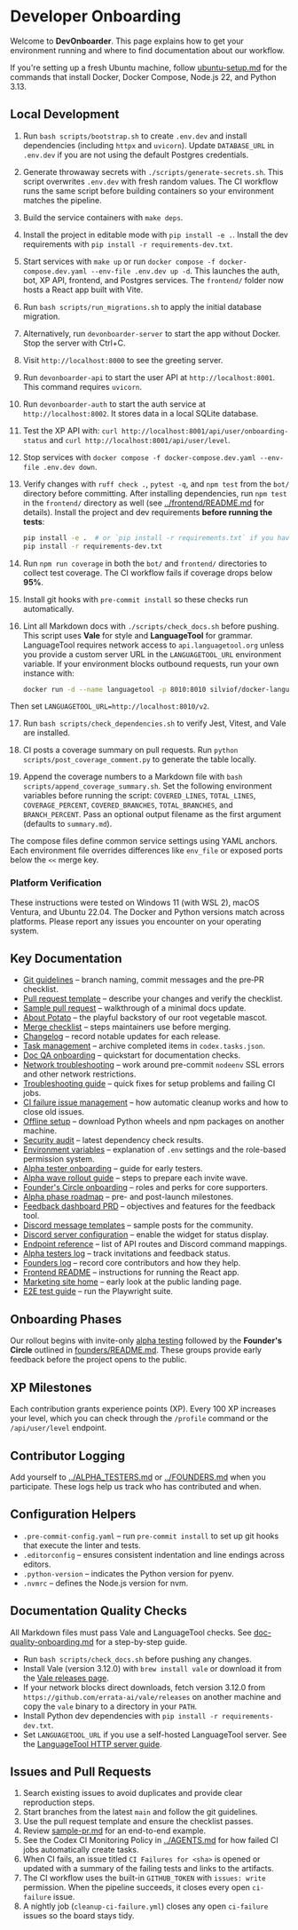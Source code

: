 # Developer Onboarding

Welcome to **DevOnboarder**. This page explains how to get your environment running and where to find documentation about our workflow.

If you're setting up a fresh Ubuntu machine, follow [ubuntu-setup.md](ubuntu-setup.md) for the commands that install Docker, Docker Compose, Node.js 22, and Python 3.13.

## Local Development

1. Run `bash scripts/bootstrap.sh` to create `.env.dev` and install dependencies
   (including `httpx` and `uvicorn`).
   Update `DATABASE_URL` in `.env.dev` if you are not using the default
   Postgres credentials.
2. Generate throwaway secrets with `./scripts/generate-secrets.sh`.
   This script overwrites `.env.dev` with fresh random values. The CI
   workflow runs the same script before building containers so your
   environment matches the pipeline.
3. Build the service containers with `make deps`.
4. Install the project in editable mode with `pip install -e .`.
   Install the dev requirements with `pip install -r requirements-dev.txt`.
5. Start services with `make up` or run
   `docker compose -f docker-compose.dev.yaml --env-file .env.dev up -d`.
   This launches the auth, bot, XP API, frontend, and Postgres services.
   The `frontend/` folder now hosts a React app built with Vite.
6. Run `bash scripts/run_migrations.sh` to apply the initial database migration.
7. Alternatively, run `devonboarder-server` to start the app without Docker. Stop the server with Ctrl+C.
8. Visit `http://localhost:8000` to see the greeting server.
9. Run `devonboarder-api` to start the user API at `http://localhost:8001`.
   This command requires `uvicorn`.
10. Run `devonboarder-auth` to start the auth service at `http://localhost:8002`.
    It stores data in a local SQLite database.
11. Test the XP API with:
    `curl http://localhost:8001/api/user/onboarding-status`
    and `curl http://localhost:8001/api/user/level`.
12. Stop services with `docker compose -f docker-compose.dev.yaml --env-file .env.dev down`.
13. Verify changes with `ruff check .`, `pytest -q`, and `npm test` from the `bot/` directory before committing.
    After installing dependencies, run `npm test` in the `frontend/` directory as well
    (see [../frontend/README.md](../frontend/README.md) for details).
    Install the project and dev requirements **before running the tests**:

    ```bash
    pip install -e .  # or `pip install -r requirements.txt` if you have one
    pip install -r requirements-dev.txt
    ```

14. Run `npm run coverage` in both the `bot/` and `frontend/` directories to collect test coverage.
    The CI workflow fails if coverage drops below **95%**.
15. Install git hooks with `pre-commit install` so these checks run automatically.
16. Lint all Markdown docs with `./scripts/check_docs.sh` before pushing.
    This script uses **Vale** for style and **LanguageTool** for grammar.
    LanguageTool requires network access to `api.languagetool.org` unless you
    provide a custom server URL in the `LANGUAGETOOL_URL` environment variable.
    If your environment blocks outbound requests, run your own instance with:

    ```bash
    docker run -d --name languagetool -p 8010:8010 silviof/docker-languagetool
    ```

Then set `LANGUAGETOOL_URL=http://localhost:8010/v2`.

17. Run `bash scripts/check_dependencies.sh` to verify Jest, Vitest, and Vale are installed.

18. CI posts a coverage summary on pull requests. Run
    `python scripts/post_coverage_comment.py` to generate the table locally.
19. Append the coverage numbers to a Markdown file with
    `bash scripts/append_coverage_summary.sh`. Set the following
    environment variables before running the script:
    `COVERED_LINES`, `TOTAL_LINES`, `COVERAGE_PERCENT`,
    `COVERED_BRANCHES`, `TOTAL_BRANCHES`, and `BRANCH_PERCENT`.
    Pass an optional output filename as the first argument
    (defaults to `summary.md`).

The compose files define common service settings using YAML anchors. Each
environment file overrides differences like `env_file` or exposed ports below the
`<<` merge key.

### Platform Verification

These instructions were tested on Windows 11 (with WSL&nbsp;2), macOS Ventura,
and Ubuntu&nbsp;22.04. The Docker and Python versions match across
platforms. Please report any issues you encounter on your operating system.

## Key Documentation

- [Git guidelines](git-guidelines.md) &ndash; branch naming, commit messages and the pre‑PR checklist.
- [Pull request template](pull_request_template.md) &ndash; describe your changes and verify the checklist.
- [Sample pull request](sample-pr.md) &ndash; walkthrough of a minimal docs update.
- [About Potato](about-potato.md) &ndash; the playful backstory of our root vegetable mascot.
- [Merge checklist](merge-checklist.md) &ndash; steps maintainers use before merging.
- [Changelog](CHANGELOG.md) &ndash; record notable updates for each release.
- [Task management](task-management.md) &ndash; archive completed items in `codex.tasks.json`.
- [Doc QA onboarding](doc-quality-onboarding.md) &ndash; quickstart for documentation checks.
- [Network troubleshooting](network-troubleshooting.md#pre-commit-nodeenv-ssl-errors)
  &ndash; work around pre-commit `nodeenv` SSL errors and other network restrictions.
- [Troubleshooting guide](troubleshooting.md)
  &ndash; quick fixes for setup problems and failing CI jobs.
- [CI failure issue management](ci-failure-issues.md)
  &ndash; how automatic cleanup works and how to close old issues.
- [Offline setup](offline-setup.md) &ndash; download Python wheels and npm packages on another machine.
- [Security audit](security-audit-2025-07-01.md) &ndash; latest dependency check results.
- [Environment variables](env.md) &ndash; explanation of `.env` settings and the role-based permission system.
- [Alpha tester onboarding](alpha/README.md) &ndash; guide for early testers.
- [Alpha wave rollout guide](alpha/alpha-wave-rollout-guide.md) &ndash; steps to prepare each invite wave.
- [Founder's Circle onboarding](founders/README.md) &ndash; roles and perks for core supporters.
- [Alpha phase roadmap](roadmap/alpha-phase.md) &ndash; pre- and post-launch milestones.
- [Feedback dashboard PRD](prd/feedback-dashboard.md) &ndash; objectives and features for the feedback tool.
- [Discord message templates](discord/discord-message-templates.md) &ndash; sample posts for the community.
- [Discord server configuration](discord/configuration.md) &ndash; enable the widget for status display.
- [Endpoint reference](endpoint-reference.md) &ndash; list of API routes and Discord command mappings.
- [Alpha testers log](../ALPHA_TESTERS.md) &ndash; track invitations and feedback status.
- [Founders log](../FOUNDERS.md) &ndash; record core contributors and how they help.
- [Frontend README](../frontend/README.md) &ndash; instructions for running the React app.
- [Marketing site home](../frontend/index.html) &ndash; early look at the public landing page.
- [E2E test guide](e2e-tests.md) &ndash; run the Playwright suite.

## Onboarding Phases

Our rollout begins with invite-only [alpha testing](alpha/README.md) followed by
the **Founder's Circle** outlined in [founders/README.md](founders/README.md).
These groups provide early feedback before the project opens to the public.

## XP Milestones

Each contribution grants experience points (XP). Every 100 XP increases your
level, which you can check through the `/profile` command or the
`/api/user/level` endpoint.

## Contributor Logging

Add yourself to [../ALPHA_TESTERS.md](../ALPHA_TESTERS.md) or
[../FOUNDERS.md](../FOUNDERS.md) when you participate. These logs help us track
who has contributed and when.

## Configuration Helpers

- `.pre-commit-config.yaml` &ndash; run `pre-commit install` to set up git hooks that execute the linter and tests.
- `.editorconfig` &ndash; ensures consistent indentation and line endings across editors.
- `.python-version` &ndash; indicates the Python version for pyenv.
- `.nvmrc` &ndash; defines the Node.js version for nvm.

## Documentation Quality Checks

All Markdown files must pass Vale and LanguageTool checks.
See [doc-quality-onboarding.md](doc-quality-onboarding.md) for a step-by-step guide.

- Run `bash scripts/check_docs.sh` before pushing any changes.
- Install Vale (version 3.12.0) with `brew install vale` or download it from the
  [Vale releases page](https://github.com/errata-ai/vale/releases).
- If your network blocks direct downloads, fetch version 3.12.0 from
  `https://github.com/errata-ai/vale/releases` on another machine and copy the
  `vale` binary to a directory in your `PATH`.
- Install Python dev dependencies with `pip install -r requirements-dev.txt`.
- Set `LANGUAGETOOL_URL` if you use a self-hosted LanguageTool server. See the [LanguageTool HTTP server guide](https://dev.languagetool.org/http-server).

## Issues and Pull Requests

1. Search existing issues to avoid duplicates and provide clear reproduction steps.
2. Start branches from the latest `main` and follow the git guidelines.
3. Use the pull request template and ensure the checklist passes.
4. Review [sample-pr.md](sample-pr.md) for an end-to-end example.
5. See the Codex CI Monitoring Policy in [../AGENTS.md](../AGENTS.md) for how failed CI jobs automatically create tasks.
6. When CI fails, an issue titled `CI Failures for <sha>` is opened or updated with a summary of the failing tests and links to the artifacts.
7. The CI workflow uses the built-in `GITHUB_TOKEN` with `issues: write` permission. When the pipeline succeeds, it closes every open `ci-failure` issue.
8. A nightly job (`cleanup-ci-failure.yml`) closes any open `ci-failure` issues so the board stays tidy.
